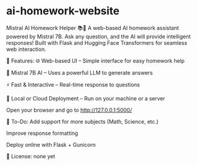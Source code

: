 # ai-homework-website
Mistral AI Homework Helper 📚🤖
A web-based AI homework assistant powered by Mistral 7B. Ask any question, and the AI will provide intelligent responses! Built with Flask and Hugging Face Transformers for seamless web interaction.

🚀 Features:
🌐 Web-based UI – Simple interface for easy homework help

🧠 Mistral 7B AI – Uses a powerful LLM to generate answers

⚡ Fast & Interactive – Real-time response to questions

💾 Local or Cloud Deployment – Run on your machine or a server 

Open your browser and go to http://127.0.0.1:5000/ 

📌 To-Do:
 Add support for more subjects (Math, Science, etc.)

 Improve response formatting

 Deploy online with Flask + Gunicorn

📜 License: none yet

